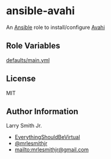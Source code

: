 # ansible-avahi

An [Ansible](https://www.ansible.com) role to install/configure [Avahi](https://www.avahi.org/)

## Role Variables

[defaults/main.yml](defaults/main.yml)

## License

MIT

## Author Information

Larry Smith Jr.

-   [EverythingShouldBeVirtual](http://everythingshouldbevirtual.com)
-   [@mrlesmithjr](https://www.twitter.com/mrlesmithjr)
-   <mailto:mrlesmithjr@gmail.com>
